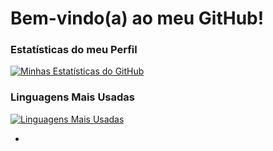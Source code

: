 # Bem-vindo(a) ao meu GitHub!

### Estatísticas do meu Perfil

[![Minhas Estatísticas do GitHub](https://github-readme-stats.vercel.app/api?username=SEU_USUARIO&show_icons=true&theme=dracula)](https://github.com/emillycgg)

### Linguagens Mais Usadas

[![Linguagens Mais Usadas](https://github-readme-stats.vercel.app/api/top-langs/?username=SEU_USUARIO&layout=compact&theme=dracula)](https://github.com/emillycgg)

-
